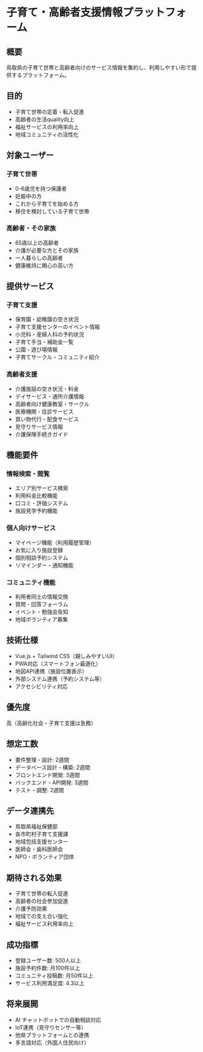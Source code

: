 # 子育て・高齢者支援情報プラットフォーム

## 概要
鳥取県の子育て世帯と高齢者向けのサービス情報を集約し、利用しやすい形で提供するプラットフォーム。

## 目的
- 子育て世帯の定着・転入促進
- 高齢者の生活quality向上
- 福祉サービスの利用率向上
- 地域コミュニティの活性化

## 対象ユーザー
### 子育て世帯
- 0-6歳児を持つ保護者
- 妊娠中の方
- これから子育てを始める方
- 移住を検討している子育て世帯

### 高齢者・その家族
- 65歳以上の高齢者
- 介護が必要な方とその家族
- 一人暮らしの高齢者
- 健康維持に関心の高い方

## 提供サービス
### 子育て支援
- 保育園・幼稚園の空き状況
- 子育て支援センターのイベント情報
- 小児科・産婦人科の予約状況
- 子育て手当・補助金一覧
- 公園・遊び場情報
- 子育てサークル・コミュニティ紹介

### 高齢者支援
- 介護施設の空き状況・料金
- デイサービス・通所介護情報
- 高齢者向け健康教室・サークル
- 医療機関・往診サービス
- 買い物代行・配食サービス
- 見守りサービス情報
- 介護保険手続きガイド

## 機能要件
### 情報検索・閲覧
- エリア別サービス検索
- 利用料金比較機能
- 口コミ・評価システム
- 施設見学予約機能

### 個人向けサービス
- マイページ機能（利用履歴管理）
- お気に入り施設登録
- 個別相談予約システム
- リマインダー・通知機能

### コミュニティ機能
- 利用者同士の情報交換
- 質問・回答フォーラム
- イベント・勉強会告知
- 地域ボランティア募集

## 技術仕様
- Vue.js + Tailwind CSS（親しみやすいUI）
- PWA対応（スマートフォン最適化）
- 地図API連携（施設位置表示）
- 外部システム連携（予約システム等）
- アクセシビリティ対応

## 優先度
高（高齢化社会・子育て支援は急務）

## 想定工数
- 要件整理・設計: 2週間
- データベース設計・構築: 2週間
- フロントエンド開発: 3週間
- バックエンド・API開発: 3週間
- テスト・調整: 2週間

## データ連携先
- 鳥取県福祉保健部
- 各市町村子育て支援課
- 地域包括支援センター
- 医師会・歯科医師会
- NPO・ボランティア団体

## 期待される効果
- 子育て世帯の転入促進
- 高齢者の社会参加促進
- 介護予防効果
- 地域での支え合い強化
- 福祉サービス利用率向上

## 成功指標
- 登録ユーザー数: 500人以上
- 施設予約件数: 月100件以上
- コミュニティ投稿数: 月50件以上
- サービス利用満足度: 4.3以上

## 将来展開
- AI チャットボットでの自動相談対応
- IoT連携（見守りセンサー等）
- 他県プラットフォームとの連携
- 多言語対応（外国人住民向け）